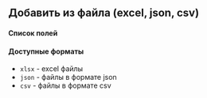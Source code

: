 ## **Добавить из файла (excel, json, csv)**
#### Список полей
#### Доступные форматы
- `xlsx` - excel файлы
- `json` - файлы в формате json
- `csv` - файлы в формате csv
